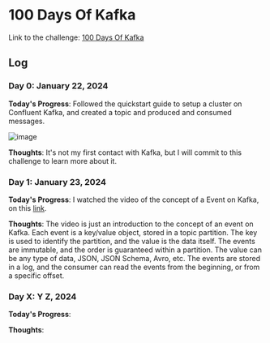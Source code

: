 # 100 Days Of Kafka

Link to the challenge: [100 Days Of Kafka](https://developer.confluent.io/100-days-of-code)

## Log

### Day 0: January 22, 2024

**Today's Progress**: Followed the quickstart guide to setup a cluster on Confluent Kafka, and created a topic and produced and consumed messages.

![image](https://github.com/RafaelAdao/100DAYSKAFKA/assets/5923706/0716ee58-d93b-48fd-8c93-d91bf5cb1ad5)

**Thoughts**: It's not my first contact with Kafka, but I will commit to this challenge to learn more about it.

### Day 1: January 23, 2024

**Today's Progress**: I watched the video of the concept of a Event on Kafka, on this [link](https://developer.confluent.io/courses/apache-kafka/events).

**Thoughts**: The video is just an introduction to the concept of an event on Kafka. Each event is a key/value object, stored in a topic partition. The key is used to identify the partition, and the value is the data itself. The events are immutable, and the order is guaranteed within a partition. The value can be any type of data, JSON, JSON Schema, Avro, etc. The events are stored in a log, and the consumer can read the events from the beginning, or from a specific offset.

### Day X: Y Z, 2024

**Today's Progress**: 

**Thoughts**: 
